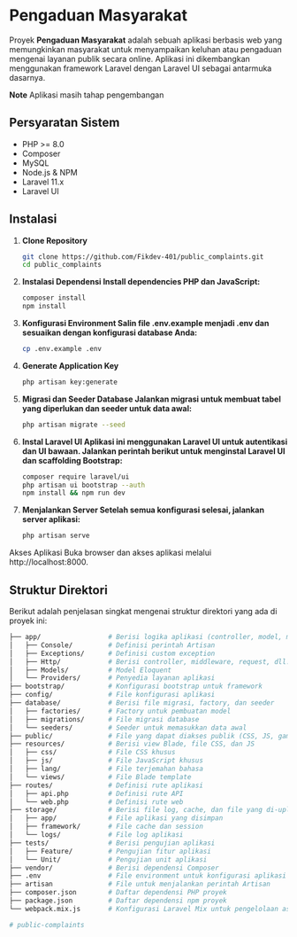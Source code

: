 # Pengaduan Masyarakat

Proyek **Pengaduan Masyarakat** adalah sebuah aplikasi berbasis web yang memungkinkan masyarakat untuk menyampaikan keluhan atau pengaduan mengenai layanan publik secara online. Aplikasi ini dikembangkan menggunakan framework Laravel dengan Laravel UI sebagai antarmuka dasarnya.

**Note**
Aplikasi masih tahap pengembangan

## Persyaratan Sistem

- PHP >= 8.0
- Composer
- MySQL
- Node.js & NPM
- Laravel 11.x
- Laravel UI

## Instalasi

1. **Clone Repository**
   ```bash
   git clone https://github.com/Fikdev-401/public_complaints.git
   cd public_complaints

2. **Instalasi Dependensi Install dependencies PHP dan JavaScript:**
    ```bash
    composer install
    npm install


3. **Konfigurasi Environment Salin file .env.example menjadi .env dan sesuaikan dengan konfigurasi database Anda:**
    ```bash
    cp .env.example .env

4. **Generate Application Key**
    ```bash
    php artisan key:generate


5. **Migrasi dan Seeder Database Jalankan migrasi untuk membuat tabel yang diperlukan dan seeder untuk data awal:**
    ```bash
    php artisan migrate --seed
    
6. **Instal Laravel UI Aplikasi ini menggunakan Laravel UI untuk autentikasi dan UI bawaan. Jalankan perintah berikut untuk menginstal Laravel UI dan scaffolding Bootstrap:**

    ```bash
    composer require laravel/ui
    php artisan ui bootstrap --auth
    npm install && npm run dev

7. **Menjalankan Server Setelah semua konfigurasi selesai, jalankan server aplikasi:**

    ```bash
    php artisan serve

Akses Aplikasi Buka browser dan akses aplikasi melalui http://localhost:8000.

## Struktur Direktori

Berikut adalah penjelasan singkat mengenai struktur direktori yang ada di proyek ini:

```bash
├── app/                 # Berisi logika aplikasi (controller, model, middleware, dll.)
│   ├── Console/         # Definisi perintah Artisan
│   ├── Exceptions/      # Definisi custom exception
│   ├── Http/            # Berisi controller, middleware, request, dll.
│   ├── Models/          # Model Eloquent
│   └── Providers/       # Penyedia layanan aplikasi
├── bootstrap/           # Konfigurasi bootstrap untuk framework
├── config/              # File konfigurasi aplikasi
├── database/            # Berisi file migrasi, factory, dan seeder
│   ├── factories/       # Factory untuk pembuatan model
│   ├── migrations/      # File migrasi database
│   └── seeders/         # Seeder untuk memasukkan data awal
├── public/              # File yang dapat diakses publik (CSS, JS, gambar)
├── resources/           # Berisi view Blade, file CSS, dan JS
│   ├── css/             # File CSS khusus
│   ├── js/              # File JavaScript khusus
│   ├── lang/            # File terjemahan bahasa
│   └── views/           # File Blade template
├── routes/              # Definisi rute aplikasi
│   ├── api.php          # Definisi rute API
│   └── web.php          # Definisi rute web
├── storage/             # Berisi file log, cache, dan file yang di-upload
│   ├── app/             # File aplikasi yang disimpan
│   ├── framework/       # File cache dan session
│   └── logs/            # File log aplikasi
├── tests/               # Berisi pengujian aplikasi
│   ├── Feature/         # Pengujian fitur aplikasi
│   └── Unit/            # Pengujian unit aplikasi
├── vendor/              # Berisi dependensi Composer
├── .env                 # File environment untuk konfigurasi aplikasi
├── artisan              # File untuk menjalankan perintah Artisan
├── composer.json        # Daftar dependensi PHP proyek
├── package.json         # Daftar dependensi npm proyek
└── webpack.mix.js       # Konfigurasi Laravel Mix untuk pengelolaan asset

# public-complaints
